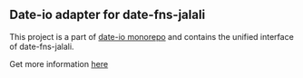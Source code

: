 ## Date-io adapter for date-fns-jalali

This project is a part of [date-io monorepo](https://github.com/dmtrKovalenko/date-io) and contains the unified interface of date-fns-jalali.

Get more information [here](https://github.com/dmtrKovalenko/date-io)
